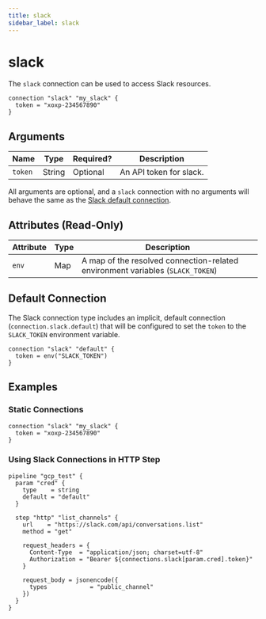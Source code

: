 ```yaml
---
title: slack
sidebar_label: slack
---
```


# slack

The `slack` connection can be used to access Slack resources.

```hcl
connection "slack" "my_slack" {
  token = "xoxp-234567890"
}
```

## Arguments

| Name    | Type   | Required? | Description             |
| ------- | ------ | --------- | ----------------------- |
| `token` | String | Optional  | An API token for slack. |

All arguments are optional, and a `slack` connection with no arguments will behave the same as the [Slack default connection](#default-connection).

## Attributes (Read-Only)

| Attribute | Type | Description                                                                    |
| --------- | ---- | ------------------------------------------------------------------------------ |
| `env`     | Map  | A map of the resolved connection-related environment variables (`SLACK_TOKEN`) |

## Default Connection

The Slack connection type includes an implicit, default connection (`connection.slack.default`) that will be configured to set the `token` to the `SLACK_TOKEN` environment variable.

```hcl
connection "slack" "default" {
  token = env("SLACK_TOKEN")
}
```

## Examples

### Static Connections

```hcl
connection "slack" "my_slack" {
  token = "xoxp-234567890"
}
```

### Using Slack Connections in HTTP Step

<!-- NOTE: Waiting on confirmation -->

```hcl
pipeline "gcp_test" {
  param "cred" {
    type    = string
    default = "default"
  }

  step "http" "list_channels" {
    url    = "https://slack.com/api/conversations.list"
    method = "get"

    request_headers = {
      Content-Type  = "application/json; charset=utf-8"
      Authorization = "Bearer ${connections.slack[param.cred].token}"
    }

    request_body = jsonencode({
      types            = "public_channel"
    })
  }
}
```
